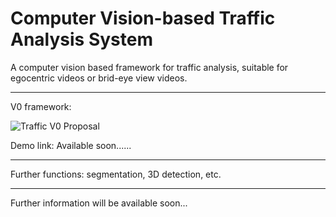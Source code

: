 # Computer Vision-based Traffic Analysis System
A computer vision based framework for traffic analysis, suitable for egocentric videos or brid-eye view videos.

--------------------------------------------------------

V0 framework: 

![Traffic V0 Proposal](https://user-images.githubusercontent.com/96060244/146632145-e6bca9fa-5d0f-4f95-9955-70142dbf944d.png)

Demo link: Available soon......

--------------------------------------------------------

Further functions: segmentation, 3D detection, etc.

--------------------------------------------------------

Further information will be available soon...
